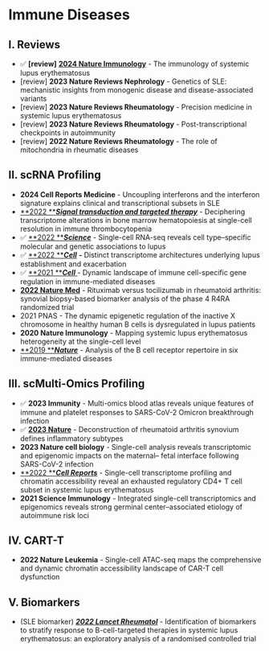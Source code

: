 # Immune Diseases

## I. Reviews

* ✅ **\[review]** [**2024 Nature Immunology**](https://www.nature.com/articles/s41590-024-01898-7) - The immunology of systemic lupus erythematosus
* \[review] **2023 Nature Reviews Nephrology** - Genetics of SLE: mechanistic insights from monogenic disease and disease-associated variants
* \[review] **2023 Nature Reviews Rheumatology** - Precision medicine in systemic lupus erythematosus
* \[review] **2023 Nature Reviews Rheumatology** - Post-transcriptional checkpoints in autoimmunity&#x20;
* \[review] **2022 Nature Reviews Rheumatology** - The role of mitochondria in rheumatic diseases



## II. scRNA Profiling

* **2024 Cell Reports Medicine** - Uncoupling interferons and the interferon signature explains clinical and transcriptional subsets in SLE
* [**2022 **_**Signal transduction and targeted therapy**_](https://www.nature.com/articles/s41392-022-01167-9) - Deciphering transcriptome alterations in bone marrow hematopoiesis at single-cell resolution in immune thrombocytopenia
* ✅ [**2022 **_**Science**_](https://pubmed.ncbi.nlm.nih.gov/35389781/) - Single-cell RNA-seq reveals cell type–specific molecular and genetic associations to lupus
* ✅ [**2022 **_**Cell**_](https://www.sciencedirect.com/science/article/pii/S0092867422009242) _**-**_ Distinct transcriptome architectures underlying lupus establishment and exacerbation
* ✅ [**2021 **_**Cell**_ ](https://pubmed.ncbi.nlm.nih.gov/33930287/)- Dynamic landscape of immune cell-specific gene regulation in immune-mediated diseases
* [**2022 Nature Med**](https://www.nature.com/articles/s41591-022-01789-0) - Rituximab versus tocilizumab in rheumatoid arthritis: synovial biopsy-based biomarker analysis of the phase 4 R4RA randomized trial
* 2021 PNAS - The dynamic epigenetic regulation of the inactive X chromosome in healthy human B cells is dysregulated in lupus patients
* **2020 Nature Immunology** - Mapping systemic lupus erythematosus heterogeneity at the single-cell level
* [**2019 **_**Nature**_](https://pubmed.ncbi.nlm.nih.gov/31554970/) - Analysis of the B cell receptor repertoire in six immune-mediated diseases

## III. scMulti-Omics Profiling

* ✅ **2023 Immunity** - Multi-omics blood atlas reveals unique features of immune and platelet responses to SARS-CoV-2 Omicron breakthrough infection
* ✅ [**2023 Nature**](https://www.nature.com/articles/s41586-023-06708-y) - Deconstruction of rheumatoid arthritis synovium defines inflammatory subtypes
* **2023 Nature cell biology** - Single-cell analysis reveals transcriptomic and epigenomic impacts on the maternal– fetal interface following SARS-CoV-2 infection
* [**2022 **_**Cell Reports**_](https://pubmed.ncbi.nlm.nih.gov/36351407/) - Single-cell transcriptome profiling and chromatin accessibility reveal an exhausted regulatory CD4+ T cell subset in systemic lupus erythematosus
* **2021 Science Immunology** - Integrated single-cell transcriptomics and epigenomics reveals strong germinal center–associated etiology of autoimmune risk loci

## IV. CART-T

* **2022 Nature Leukemia** - Single-cell ATAC-seq maps the comprehensive and dynamic chromatin accessibility landscape of CAR-T cell dysfunction

## V. Biomarkers&#x20;

* (SLE biomarker) [_**2022 Lancet Rheumatol**_](https://www.sciencedirect.com/science/article/pii/S2665991322003320?via%3Dihub) - Identification of biomarkers to stratify response to B-cell-targeted therapies in systemic lupus erythematosus: an exploratory analysis of a randomised controlled trial

